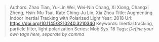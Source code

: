 > Authors: Zhao Tian, Yu-Lin Wei, Wei-Nin Chang, Xi Xiong, Changxi Zheng, Hsin-Mu Tsai, Kate Ching-Ju Lin, Xia Zhou
> Title: Augmenting Indoor Inertial Tracking with Polarized Light
> Year: 2018
> Url: https://doi.org/10.1145/3210240.3210340
> Keywords: Inertial tracking, particle filter, light polarization
> Series: MobiSys '18
> Tags: *Define your own tags here, separate by comma*